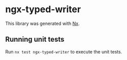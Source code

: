 # ngx-typed-writer

This library was generated with [Nx](https://nx.dev).

## Running unit tests

Run `nx test ngx-typed-writer` to execute the unit tests.
